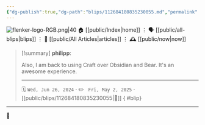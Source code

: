 ```yaml
---
{"dg-publish":true,"dg-path":"blips/112684180835230055.md","permalink":"/blips/112684180835230055/","title":"philipp on mastodon @ 2024-06-26"}
---
```



<div class="transclusion internal-embed is-loaded"><div class="markdown-embed">




![flenker-logo-RGB.png|40](/img/user/attachments/flenker-logo-RGB.png)
🏠 [[public/Index\|home]]  ⋮ 🗣️ [[public/all-blips\|blips]] ⋮  📝 [[public/All Articles\|articles]]  ⋮ 🕰️ [[public/now\|now]]


</div></div>


> [!summary] **philipp**:
>
> Also, I am back to using Craft over Obsidian and Bear. It's an awesome experience.
> - - -
>
> 🗓️ <code>Wed, Jun 26, 2024</code>  · ✏️ <code> Fri, May 2, 2025</code>  · [[public/blips/112684180835230055\|🔗]]
{ #blip}


- - -

 👾
